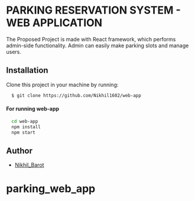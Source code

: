 # PARKING RESERVATION SYSTEM - WEB APPLICATION

The Proposed Project is made with React framework,
which performs admin-side functionality. Admin can
easily make parking slots and manage users.

## Installation

Clone this project in your machine by running:

```bash
  $ git clone https://github.com/Nikhil1602/web-app
```

#### For running web-app

```bash
  cd web-app
  npm install
  npm start
```

## Author

- [Nikhil_Barot](https://github.com/Nikhil1602)
# parking_web_app
